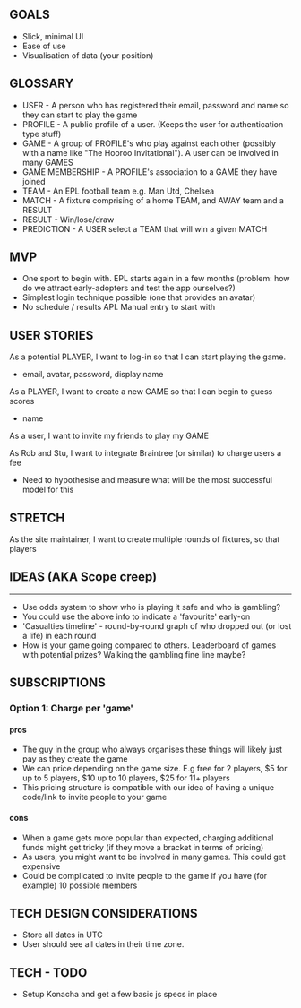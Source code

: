 ## GOALS

* Slick, minimal UI
* Ease of use
* Visualisation of data (your position)


## GLOSSARY

* USER            - A person who has registered their email, password and name so they can start to play the game
* PROFILE         - A public profile of a user. (Keeps the user for authentication type stuff)
* GAME            - A group of PROFILE's who play against each other (possibly with a name like "The Hooroo Invitational"). A user can be involved in many GAMES
* GAME MEMBERSHIP - A PROFILE's association to a GAME they have joined
* TEAM            - An EPL football team e.g. Man Utd, Chelsea
* MATCH           - A fixture comprising of a home TEAM, and AWAY team and a RESULT
* RESULT          - Win/lose/draw
* PREDICTION      - A USER select a TEAM that will win a given MATCH


## MVP

* One sport to begin with. EPL starts again in a few months (problem: how do we attract early-adopters and test the app ourselves?)
* Simplest login technique possible (one that provides an avatar)
* No schedule / results API. Manual entry to start with


## USER STORIES

As a potential PLAYER, I want to log-in so that I can start playing the game.
* email, avatar, password, display name

As a PLAYER, I want to create a new GAME so that I can begin to guess scores
* name

As a user, I want to invite my friends to play my GAME

As Rob and Stu, I want to integrate Braintree (or similar) to charge users a fee
* Need to hypothesise and measure what will be the most successful model for this

## STRETCH

As the site maintainer, I want to create multiple rounds of fixtures, so that players


## IDEAS (AKA Scope creep)
-----------------------
* Use odds system to show who is playing it safe and who is gambling?
* You could use the above info to indicate a 'favourite' early-on
* 'Casualties timeline' - round-by-round graph of who dropped out (or lost a life) in each round
* How is your game going compared to others. Leaderboard of games with potential prizes? Walking the gambling fine line maybe?


## SUBSCRIPTIONS

### Option 1: Charge per 'game'

#### pros
* The guy in the group who always organises these things will likely just pay as they create the game
* We can price depending on the game size. E.g free for 2 players, $5 for up to 5 players, $10 up to 10 players, $25 for 11+ players
* This pricing structure is compatible with our idea of having a unique code/link to invite people to your game

#### cons
* When a game gets more popular than expected, charging additional funds might get tricky (if they move a bracket in terms of pricing)
* As users, you might want to be involved in many games. This could get expensive
* Could be complicated to invite people to the game if you have (for example) 10 possible members

## TECH DESIGN CONSIDERATIONS
* Store all dates in UTC
* User should see all dates in their time zone.


## TECH - TODO
* Setup Konacha and get a few basic js specs in place


